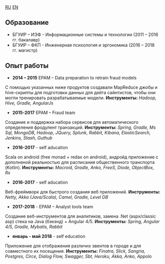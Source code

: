 [RU](https://artkostm.github.io/cv/ru) [EN](https://artkostm.github.io/cv/)

## Образование

- БГУИР – ИЭФ - Информационные системы и технологии (2011 – 2016 гг. бакалавр)
- БГУИР – ФКП - Инженерная психология и эргономика (2016 – 2018 гг. магистр)

## Опыт работы

- **2014 – 2015** EPAM – Data preparation to retrain fraud models

С помощью указанных ниже продуктов создавали MapReduce джобы и hive-скрипты для подготовки данных для дейта сайнтистов, чтобы они могли тренировать разрабатываемые модели.
**Инструменты:** _Hadoop, Hive, Gradle, AngularJs_
- **2015-2017** EPAM – Fraud team

Cоздание и поддержка набора сервисов для автоматического определения фродулент транзакций.
**Инструменты:** _Spring, Gradle, Ms Sql, MongoDB, Hadoop, JQuery, Splunk, Rabbit, Kibana, ElasticSearch, Jenkins, Stash, Guthub_
- **2016-2017** - self aducation

Scala on android (free monad + redax on android), андройд приложение с дополненой реальностью для расписания общественного транспорта (Kotlin).
**Инструменты:** _Macroid, Gradle, Anko, FreeS, Diode, ObjectBox, Rx_
- **2016-2017** - self aducation

Bеб-фреймворк для быстрого создания веб приложений.
**Инструменты:** _Netty, Akka (Java/Scala), Camel, Gradle, Level DB_
- **2017-2018** - EPAM – Analyst tools team 

Cоздание веб-инструментов для аналитиков, замена .Net (aspx/classic asp) стека на Java (бэкэнд) + Angular 4/5.
**Инструменты:** _Spring, Angular 4/5, Gradle, Mybatis, Rabbit_
- **январь - май 2018** - self education

Приложение для отображения различнх эвентов в городе и для совместного их посещения.
**Инструменты:** _Finatra, Slick, Sangria, Postgres, Circe, Dialog Flow, Swagger, Sbt, Heroku, Akka, Anko, Appolo_
